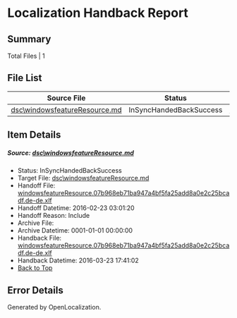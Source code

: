 # <a name='report-top'></a> Localization Handback Report

## Summary
 Total Files | 1

## File List
 Source File | Status | Details 
 ----------- | ------ | ------- 
 [dsc\windowsfeatureResource.md](https://github.com/PowerShell/powerShell-Docs/blob/dcacf14d13cc0c3e4bb3b6602ad3ab6b3141471f/dsc/windowsfeatureResource.md) | InSyncHandedBackSuccess | [Details](#1484f03d1d80b73e3131095e3363b246929a0a3566)

## Item Details
##### <a name='1484f03d1d80b73e3131095e3363b246929a0a3566'></a> Source: [dsc\windowsfeatureResource.md](https://github.com/PowerShell/powerShell-Docs/blob/dcacf14d13cc0c3e4bb3b6602ad3ab6b3141471f/dsc/windowsfeatureResource.md)
* Status: InSyncHandedBackSuccess
* Target File: [dsc\windowsfeatureResource.md](https://github.com/PowerShell/powerShell-Docs.de-de/blob/c3926689e94db55b551f4deb56e724d811b9ac9d/dsc/windowsfeatureResource.md)
* Handoff File: [windowsfeatureResource.07b968eb71ba947a4bf5fa25add8a0e2c25bcadf.de-de.xlf](https://github.com/PowerShell/powerShell-Docs.handoff/blob/fe81af500771b252f451b70052d3a2ce7625b112/ol-handoff/PowerShell/powerShell-Docs.de-de/live/windowsfeatureResource.07b968eb71ba947a4bf5fa25add8a0e2c25bcadf.de-de.xlf)
* Handoff Datetime: 2016-02-23 03:01:20
* Handoff Reason: Include
* Archive File: 
* Archive Datetime: 0001-01-01 00:00:00
* Handback File: [windowsfeatureResource.07b968eb71ba947a4bf5fa25add8a0e2c25bcadf.de-de.xlf](https://github.com/PowerShell/powerShell-Docs.handback/blob/6c94279be6ecc7bcbb1eabf811b045d9106ff06d/ol-handback/PowerShell/powerShell-Docs.de-de/live/windowsfeatureResource.07b968eb71ba947a4bf5fa25add8a0e2c25bcadf.de-de.xlf)
* Handback Datetime: 2016-03-23 17:41:02
* [Back to Top](#report-top)


## Error Details

Generated by OpenLocalization.

